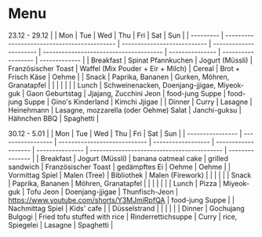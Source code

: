 # Menu

23.12 - 29.12
|           | Mon                                         | Tue                         | Wed                    | Thu                                    | Fri             | Sat                | Sun           |
| --------- | ------------------------------------------- | --------------------------- | ---------------------- | -------------------------------------- | --------------- | ------------------ | ------------- |
| Breakfast | Spinat Pfannkuchen                          | Jogurt (Müssli)             | Französischer Toast    | Waffel (Mix Pouder + Eir + Milch)      | Cereal          | Brot + Frisch Käse | Oehme         |
| Snack     | Paprika, Bananen                            | Gurken, Möhren, Granatapfel |                        |                                        |                 |                    |               |
| Lunch     | Schweinenacken, Doenjang-jjigae, Miyeok-guk | Gaon Geburtstag             | Jjajang, Zucchini Jeon | food-jung Suppe                        | food-jung Suppe | Gino's Kinderland  | Kimchi Jjigae |
| Dinner    | Curry                                       | Lasagne                     | Heinehmann             | Lasagne, mozzarella (oder Oehme) Salat | Janchi-guksu    | Hähnchen BBQ       | Spaghetti     |


30.12 - 5.01
|                  | Mon               | Tue                          | Wed                | Thu                 | Fri             | Sat                                        | Sun             |
| ---------------- | ----------------- | ---------------------------- | ------------------ | ------------------- | --------------- | ------------------------------------------ | --------------- |
| Breakfast        | Jogurt (Müssli)   | banana oatmeal cake          | grilled sandwich   | Französischer Toast | gedämpftes Ei   | Oehme                                      | Oehme           |
| Vormittag Spiel  | Malen (Tree)      | Bibliothek                   | Malen (Firework)   |                     |                 |                                            |                 |
| Snack            | Paprika, Bananen  | Möhren, Granatapfel          |                    |                     |                 |                                            |                 |
| Lunch            | Pizza             | Miyeok-guk                   | Tofu Jeon          | Doenjang-jjigae     | Thunfisch-Jeon  | https://www.youtube.com/shorts/Y3MJmiRpfQA | food-jung Suppe |
| Nachmittag Spiel | Kids' cafe        |                              | Düsselstrand       |                     |                 |                                            |                 |
| Dinner           | Gochujang Bulgogi | Fried tofu stuffed with rice | Rinderrettichsuppe | Curry               | rice, Spiegelei | Lasagne                                    | Spaghetti       |
